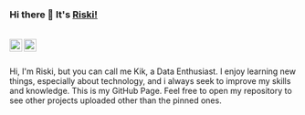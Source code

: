 <!--
**ariskidarma/ariskidarma** is a ✨ _special_ ✨ repository because its `README.md` (this file) appears on your GitHub profile.

Here are some ideas to get you started:

- 🔭 I’m currently working on ...
- 🌱 I’m currently learning ...
- 👯 I’m looking to collaborate on ...
- 🤔 I’m looking for help with ...
- 💬 Ask me about ...
- 📫 How to reach me: ...
- 😄 Pronouns: ...
- ⚡ Fun fact: ...
-->

### Hi there 👋 It's [Riski!](https://github.com/ariskidarma/)

<br/>

<a href="https://www.linkedin.com/in/riski-darmawan-/">
<img align="left" alt="Riski Darmawan" width="22px" src="https://cdn.jsdelivr.net/npm/simple-icons@v3/icons/linkedin.svg" />
</a>
<a href="https://www.instagram.com/ariski_darma/">
<img align="left" alt="Riski Darmawan" width="22px" src="https://cdn.jsdelivr.net/npm/simple-icons@v3/icons/instagram.svg" />
</a>
<br />

<br />

Hi, I'm Riski, but you can call me Kik, a Data Enthusiast. I enjoy learning new things, especially about technology, and i always seek to improve my skills and knowledge.
This is my GitHub Page. Feel free to open my repository to see other projects uploaded other than the pinned ones.


<!-- <img align="right" alt="GIF" src="https://media.giphy.com/media/USV0ym3bVWQJJmNu3N/giphy.gif" /> -->

